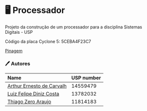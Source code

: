# 🖥️ Processador
Projeto da construção de um processador para a disciplina Sistemas Digitais - USP

Código da placa Cyclone 5: 5CEBA4F23C7 

[Pinagem](https://docs.google.com/spreadsheets/d/16_3M6EfprTSyudOf7EVwMMQDHvr_pVTEgrSLr4vXK0w/edit?usp=drive_link)

### 🖊️ Autores

| Name                                                       | USP number |
| :--------------------------------------------------------- | :--------- |
| [Arthur Ernesto de Carvalh](https://github.com/clr-cera)   |  14559479  |
| [Luiz Felipe Diniz Costa](https://github.com/lfelipediniz) |  13782032  |
| [Thiago Zero Araujo](https://github.com/thzero0)           |  11814183  |


